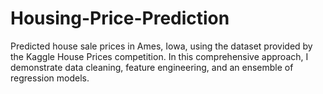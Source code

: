 # Housing-Price-Prediction
Predicted house sale prices in Ames, Iowa, using the dataset provided by the Kaggle House Prices competition. In this comprehensive approach, I demonstrate data cleaning, feature engineering, and an ensemble of regression models.
